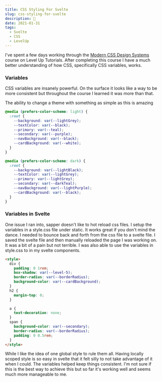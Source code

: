 ```yaml
---
title: CSS Styling For Svelte
slug: css-styling-for-svelte
description: 💅
date: 2021-01-31
tags:
  - Svelte
  - CSS
  - LevelUp
---
```


I've spent a few days working through the [Modern CSS Design Systems](https://www.leveluptutorials.com/tutorials/modern-css-design-systems?ref=richardg) course on Level Up Tutorials. After completing this course I have a much better understanding of how CSS, specifically CSS variables, works.

### Variables

CSS variables are insanely powerful. On the surface it looks like a way to be more consistent but throughout the course I learned it was more than that.

The ability to change a theme with something as simple as this is amazing

```css
@media (prefers-color-scheme: light) {
  :root {
    --background: var(--lightGrey);
    --textColor: var(--black);
    --primary: var(--teal);
    --secondary: var(--purple);
    --navBackground: var(--black);
    --cardBackground: var(--white);
  }
}

@media (prefers-color-scheme: dark) {
  :root {
    --background: var(--lightBlack);
    --textColor: var(--lightGrey);
    --primary: var(--lightGrey);
    --secondary: var(--darkTeal);
    --navBackground: var(--lightPurple);
    --cardBackground: var(--black);
  }
}
```

### Variables in Svelte

One issue I ran into, sapper doesn't like to hot reload css files. I setup the variables in a style.css file under static. It works great if you don't mind the dance. I needed to bounce back and forth from the css file to a svelte file. I saved the svelte file and then manually reloaded the page I was working on. It was a bit of a pain but not terrible. I was also able to use the variables in style.css to in my svelte components.

```html
<style>
  div {
    padding: 0 1rem;
    box-shadow: var(--level-5);
    border-radius: var(--borderRadius);
    background-color: var(--cardBackground);
  }
  h2 {
    margin-top: 0;
  }

  a {
    text-decoration: none;
  }
  span {
    background-color: var(--secondary);
    border-radius: var(--borderRadius);
    padding: 0 0.5rem;
  }
</style>
```

While I like the idea of one global style to rule them all. Having locally scoped style is so easy in svelte that it felt silly to not take advantage of it when I could. The variables helped keep things consistent. I'm not sure if this is the best way to achieve this but so far it's working well and seems much more manageable to me.
